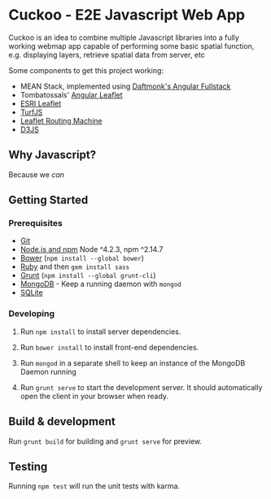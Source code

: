 # Cuckoo - E2E Javascript Web App

Cuckoo is an idea to combine multiple Javascript libraries into a fully working webmap app capable of performing some basic spatial function, e.g. displaying layers, retrieve spatial data from server, etc

Some components to get this project working:
- MEAN Stack, implemented using [Daftmonk's Angular Fullstack](https://github.com/angular-fullstack/generator-angular-fullstack)
- Tombatossals' [Angular Leaflet](https://github.com/tombatossals/angular-leaflet-directive)
- [ESRI Leaflet](http://esri.github.io/esri-leaflet/)
- [TurfJS](turfjs.org)
- [Leaflet Routing Machine](http://www.liedman.net/leaflet-routing-machine/)
- [D3JS](d3js.org)


## Why Javascript?
Because we *can*


## Getting Started

### Prerequisites

- [Git](https://git-scm.com/)
- [Node.js and npm](nodejs.org) Node ^4.2.3, npm ^2.14.7
- [Bower](bower.io) (`npm install --global bower`)
- [Ruby](https://www.ruby-lang.org) and then `gem install sass`
- [Grunt](http://gruntjs.com/) (`npm install --global grunt-cli`)
- [MongoDB](https://www.mongodb.org/) - Keep a running daemon with `mongod`
- [SQLite](https://www.sqlite.org/quickstart.html)

### Developing

1. Run `npm install` to install server dependencies.

2. Run `bower install` to install front-end dependencies.

3. Run `mongod` in a separate shell to keep an instance of the MongoDB Daemon running

4. Run `grunt serve` to start the development server. It should automatically open the client in your browser when ready.

## Build & development

Run `grunt build` for building and `grunt serve` for preview.

## Testing

Running `npm test` will run the unit tests with karma.
